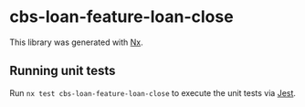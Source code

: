 # cbs-loan-feature-loan-close

This library was generated with [Nx](https://nx.dev).

## Running unit tests

Run `nx test cbs-loan-feature-loan-close` to execute the unit tests via [Jest](https://jestjs.io).
